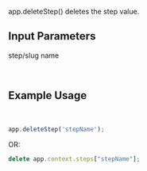 app.deleteStep() deletes the step value.

## Input Parameters
step/slug name

​
## Example Usage
​
```javascript
app.deleteStep('stepName');
```

OR:

```javascript
delete app.context.steps["stepName"];
```


